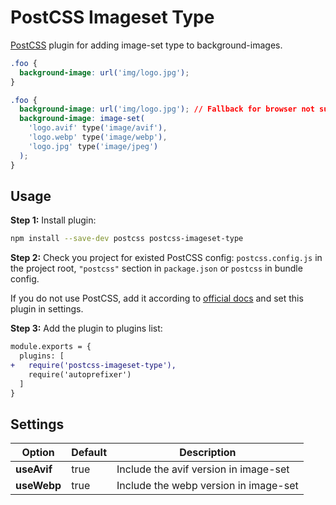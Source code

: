 # PostCSS Imageset Type

[PostCSS](https://github.com/postcss/postcss) plugin for adding image-set type to background-images.

```css
.foo {
  background-image: url('img/logo.jpg');
}
```

```css
.foo {
  background-image: url('img/logo.jpg'); // Fallback for browser not supporting image-set
  background-image: image-set(
    'logo.avif' type('image/avif'),
    'logo.webp' type('image/webp'),
    'logo.jpg' type('image/jpeg')
  );
}
```

## Usage

**Step 1:** Install plugin:

```sh
npm install --save-dev postcss postcss-imageset-type
```

**Step 2:** Check you project for existed PostCSS config: `postcss.config.js` in the project root, `"postcss"` section in `package.json` or `postcss` in bundle config.

If you do not use PostCSS, add it according to [official docs] and set this plugin in settings.

**Step 3:** Add the plugin to plugins list:

```diff
module.exports = {
  plugins: [
+   require('postcss-imageset-type'),
    require('autoprefixer')
  ]
}
```

[official docs]: https://github.com/postcss/postcss#usage


## Settings

| Option      | Default | Description                           |
| ----------- | ------- | ------------------------------------- |
| **useAvif** | true    | Include the avif version in image-set |
| **useWebp** | true    | Include the webp version in image-set |
